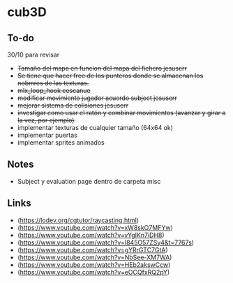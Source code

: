 # cub3D

## To-do

30/10 para revisar
* ~~Tamaño del mapa en funcion del mapa del fichero jesuserr~~
* ~~Se tiene que hacer free de los punteros donde se almacenan los nobmres de las texturas.~~ 
* ~~mlx_loop_hook cescanue~~
* ~~modificar movimiento jugador acuerdo subject jesuserr~~
* ~~mejorar sistema de colisiones jesuserr~~
* ~~investigar como usar el ratón y combinar movimientos (avanzar y girar a la vez, por ejemplo)~~
* implementar texturas de cualquier tamaño (64x64 ok)
* implementar puertas
* implementar sprites animados


## Notes

- Subject y evaluation page dentro de carpeta misc

## Links

- (https://lodev.org/cgtutor/raycasting.html)  
- (https://www.youtube.com/watch?v=xW8skO7MFYw)  
- (https://www.youtube.com/watch?v=vYgIKn7iDH8)  
- (https://www.youtube.com/watch?v=I845O57ZSy4&t=7767s)  
- (https://www.youtube.com/watch?v=gYRrGTC7GtA)  
- (https://www.youtube.com/watch?v=NbSee-XM7WA)  
- (https://www.youtube.com/watch?v=HEb2akswCcw)  
- (https://www.youtube.com/watch?v=eOCQfxRQ2pY)
